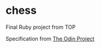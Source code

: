 # chess
Final Ruby project from TOP

Specification from [The Odin Project](https://www.theodinproject.com/lessons/ruby-ruby-final-project)
